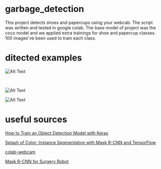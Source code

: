 # garbage_detection
This project detects shoes and papercups using your webcab. The script was written and tested in google colab. The base model of project was the coco model and we applied extra trainings for shoe and papercup classes. 100 images've been used to train each class.
<br/>

# ditected examples

![Alt Text](https://github.com/Niyousha-Gh/garbage_detection/blob/main/papercup%20gif%20example.gif)

<br/>

![Alt Text](https://github.com/Niyousha-Gh/garbage_detection/blob/main/shoe%20gif%20example.gif)
<br/>


![Alt Text](https://github.com/Niyousha-Gh/garbage_detection/blob/main/Debut_2021-08-1-1629297263967.gif)
<br/>

# useful sources

[How to Train an Object Detection Model with Keras](https://machinelearningmastery.com/how-to-train-an-object-detection-model-with-keras/)

[Splash of Color: Instance Segmentation with Mask R-CNN and TensorFlow](https://engineering.matterport.com/splash-of-color-instance-segmentation-with-mask-r-cnn-and-tensorflow-7c761e238b46)

[colab-webcam](https://github.com/theAIGuysCode/colab-webcam)

[Mask R-CNN for Surgery Robot](https://github.com/SUYEgit/Surgery-Robot-Detection-Segmentation)
